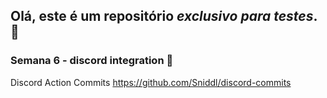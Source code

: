 
## Olá, este é um repositório *exclusivo para testes*. 🦖

### Semana 6 - discord integration 👾
Discord Action Commits
https://github.com/Sniddl/discord-commits